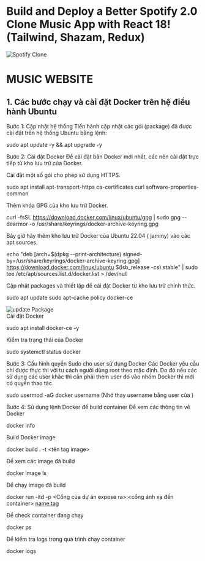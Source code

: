 # Build and Deploy a Better Spotify 2.0 Clone Music App with React 18! (Tailwind, Shazam, Redux)
![Spotify Clone](https://i.ibb.co/mFh2kGZ/Thumbnail-2.png)

<h1>MUSIC WEBSITE</h1>
<h2>1. Các bước chạy và cài đặt Docker trên hệ điều hành Ubuntu</h2>
Bước 1: Cập nhật hệ thống
Tiến hành cập nhật các gói (package) đã được cài đặt trên hệ thống Ubuntu bằng lệnh:

sudo apt update -y && apt upgrade -y
    
Bước 2: Cài đặt Docker
Để cài đặt bản Docker mới nhất, các  nên cài đặt trực tiếp từ kho lưu trữ của Docker.

Cài đặt một số gói cho phép sử dụng HTTPS.
  
sudo apt install apt-transport-https ca-certificates curl software-properties-common
    
Thêm khóa GPG của kho lưu trữ Docker.
  
curl -fsSL https://download.docker.com/linux/ubuntu/gpg | sudo gpg --dearmor -o /usr/share/keyrings/docker-archive-keyring.gpg
    
Bây giờ hãy thêm kho lưu trữ Docker của Ubuntu 22.04 ( jammy) vào các apt sources.
  
echo "deb [arch=$(dpkg --print-architecture) signed-by=/usr/share/keyrings/docker-archive-keyring.gpg] https://download.docker.com/linux/ubuntu $(lsb_release -cs) stable" | sudo tee /etc/apt/sources.list.d/docker.list > /dev/null
    
Cập nhật packages và thiết lập để cài đặt Docker từ kho lưu trữ chính thức.
  
sudo apt update
sudo apt-cache policy docker-ce
    
![update Package](https://azdigi.com/blog/wp-content/uploads/2022/05/CleanShot-2022-05-14-at-14.58.10.png)    
Cài đặt Docker
  
sudo apt install docker-ce -y
    
Kiểm tra trạng thái của Docker
 
sudo systemctl status docker
    
Bước 3: Cấu hình quyền Sudo cho user sử dụng Docker
Các Docker yêu cầu chỉ được thực thi với tư cách người dùng root theo mặc định. Do đó nếu các  sử dụng các user khác thì cần phải thêm user đó vào nhóm Docker thì mới có quyền thao tác.

sudo usermod -aG docker username  (Nhớ thay username bằng user của )
    
Bước 4: Sử dụng lệnh Docker để build container
Để xem các thông tin về Docker

docker info
    
Build Docker image
  
docker build . -t <tên tag image>

Để xem các image đã build

docker image ls

Để chạy image đã build 

docker run -itd -p <Cổng của dự án expose ra>:<cổng ánh xạ đến container> <name:tag>

Để check container đang chạy 

docker ps

Để kiểm tra logs trong quá trình chạy container 

docker logs <image ID>